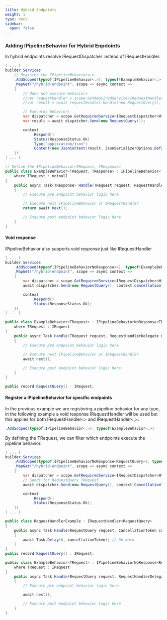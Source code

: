 ```yaml
---
title: Hybrid Endpoints
weight: 1
type: docs
sidebar:
  open: false
---
```


### Adding IPipelineBehavior for Hybrid Enpdoints

In hybrid endpoints resolve IRequestDispatcher instead of IRequestHandler.

```csharp
( ... )
builder.Services
    // Register the IPipelineBehavior<,>
    .AddScoped(typeof(IPipelineBehavior<,>), typeof(ExampleBehavior<,>))
    .MapGet("/hybrid-endpoint", scope => async context =>
    {
        // Does not execute behaviors
        //var requestHandler = scope.GetRequiredService<IRequestHandler<RequestQuery, RequestResult>>();
        //var result = await requestHandler.Handle(new RequestQuery(), context.CancellationToken);

        // Executes behaviors
        var dispatcher = scope.GetRequiredService<IRequestDispatcher<Http11Context>>(); // Use the corresponding IContext
        var result = await dispatcher.Send(new RequestQuery());

        context
            .Respond()
            .Status(ResponseStatus.Ok)
            .Type("application/json")
            .Content(new JsonContent(result, JsonSerializerOptions.Default));
    })
( ... )

// Define the IPipelineBehavior<TRequest, TResponse>
public class ExampleBehavior<TRequest, TResponse> : IPipelineBehavior<TRequest, TResponse> 
    where TRequest : notnull
{
    public async Task<TResponse> Handle(TRequest request, RequestHandlerDelegate<TResponse> next, CancellationToken cancellationToken)
    {
        // Execute pre endpoint behavior logic here

        // Execute next IPipelineBehavior or IRequestHandler
        return await next();

        // Execute post endpoint behavior logic here
    }
}
```

#### Void response

IPipelineBehavior also supports void response just like IRequestHandler

```csharp
( ... )
builder.Services
    .AddScoped(typeof(IPipelineBehaviorNoResponse<>), typeof(ExampleBehavior<>))
    .MapGet("/hybrid-endpoint", scope => async context =>
    {
        var dispatcher = scope.GetRequiredService<IRequestDispatcher<Http11Context>>();
        await dispatcher.Send(new RequestQuery(), context.CancellationToken);

        context
            .Respond()
            .Status(ResponseStatus.Ok);
    })
( ... )

public class ExampleBehavior<TRequest> : IPipelineBehaviorNoResponse<TRequest>
    where TRequest : IRequest
{
    public async Task Handle(TRequest request, RequestHandlerDelegate next, CancellationToken cancellationToken)
    {
        // Execute pre endpoint behavior logic here
        
        // Execute next IPipelineBehavior or IRequestHandler
        await next();

        // Execute post endpoint behavior logic here
    }
}

public record RequestQuery() : IRequest;
```

#### Register a IPipelineBehavior for specific endpoints

In the previous example we are registering a pipeline behavior for any type, in the following example a void response IRequestHandler will be used but this applies for both IRequestHandler<> and IRequestHandler<,>.

```csharp
.AddScoped(typeof(IPipelineBehavior<,>), typeof(ExampleBehavior<,>)
```

By defining the TRequest, we can filter which endpoints execute the pipeline behavior.

```csharp
( ... )
builder.Services
    .AddScoped(typeof(IPipelineBehaviorNoResponse<RequestQuery>), typeof(ExampleBehavior<RequestQuery>))
    .MapGet("/hybrid-endpoint", scope => async context =>
    {
        var dispatcher = scope.GetRequiredService<IRequestDispatcher<Http11Context>>();
        // Sends for RequestQuery TRequest
        await dispatcher.Send(new RequestQuery(), context.CancellationToken);

        context
            .Respond()
            .Status(ResponseStatus.Ok);
    })
( ... )

public class RequestHandlerExample : IRequestHandler<RequestQuery>
{
    public async Task Handle(RequestQuery request, CancellationToken cancellationToken)
    {
        await Task.Delay(0, cancellationToken); // Do work
    }
}
public record RequestQuery() : IRequest;

public class ExampleBehavior<TRequest> : IPipelineBehaviorNoResponse<RequestQuery>
    where TRequest : IRequest
{
    public async Task Handle(RequestQuery request, RequestHandlerDelegate next, CancellationToken cancellationToken)
    {
        // Execute pre endpoint behavior logic here

        await next();

        // Execute post endpoint behavior logic here
    }
}

```